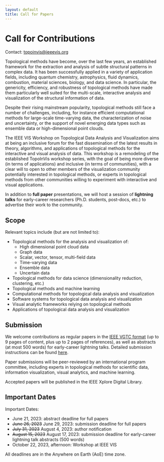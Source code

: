 ```yaml
---
layout: default
title: Call for Papers
---
```


# Call for Contributions

Contact: <topoinvis@ieeevis.org>

Topological methods have become, over the last few years, an established framework 
for the extraction and analysis of subtle structural patterns in complex data. It has been 
successfully applied in a variety of application fields, including quantum chemistry, 
astrophysics, fluid dynamics, combustion, material sciences, biology, and data science. 
In particular, the genericity, efficiency, and robustness of topological methods have 
made them particularly well suited for the multi-scale, interactive analysis and visualization 
of the structural information of data.

Despite their rising mainstream popularity, topological methods still face a number of 
challenges, including, for instance efficient computational methods for large-scale 
time-varying data, the characterization of noise and uncertainty, or the support of 
novel emerging data types such as ensemble data or high-dimensional point clouds.

The IEEE VIS Workshop on Topological Data Analysis and Visualization aims at being an 
inclusive forum for the fast dissemination of the latest results in theory, algorithms, 
and applications of topological methods for the interactive and visual analysis of data. 
This workshop is a remodeling of the established TopoInVis workshop series, with the goal 
of being more diverse (in terms of applications) and inclusive (in terms of communities), 
with a clear will to open to other members of the visualization community potentially 
interested in topological methods, or experts in topological methods from other communities 
willing to experiment with interactive and visual applications.

In addition to **full paper** presentations, we will host a session of **lightning talks** for 
early-career researchers (Ph.D. students, post-docs, etc.) to advertise their work to the community.

## Scope

Relevant topics include (but are not limited to):
* Topological methods for the analysis and visualization of:
  - High dimensional point cloud data
  - Graph data 
  - Scalar, vector, tensor, multi-field data
  - Time-varying data
  - Ensemble data
  - Uncertain data
* Topological methods for data science (dimensionality reduction, clustering, etc.)
* Topological methods and machine learning
* Computational methods for topological data analysis and visualization
* Software systems for topological data analysis and visualization
* Visual analytic frameworks relying on topological methods
* Applications of topological data analysis and visualization

## Submission

We welcome contributions as regular papers in the 
[IEEE VGTC format](https://tc.computer.org/vgtc/publications/conference/) 
(up to 9 pages of content, plus up to 2 pages of references), 
as well as abstracts (at most 500 words) for early-career lightning talks.
Detailed submission instructions can be found [here](submission.html).

Paper submissions will be peer-reviewed by an international program committee, 
including experts in topological methods for scientific data, 
information visualization, visual analytics, and machine learning. 

Accepted papers will be published in the IEEE Xplore Digital Library.

## Important Dates

Important Dates:
* June 21, 2023: abstract deadline for full papers
* <del>June 26, 2023</del> June 29, 2023: submission deadline for full papers
* <del>July 31, 2023</del> August 4, 2023: author notification
* <del>August 15, 2023</del> August 17, 2023: submission deadline for early-career lightning talk abstracts (500 words)
* October 22, 2023, afternoon: Workshop at IEEE VIS

All deadlines are in the Anywhere on Earth (AoE) time zone.


